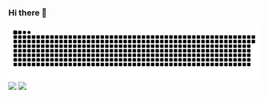 ### Hi there 👋




<picture>
  <source media="(prefers-color-scheme: dark)" srcset="https://github.com/DriverOwen/DriverOwen/blob/main/profile-snake-contrib/github-contribution-grid-snake-dark.svg" />
  <source media="(prefers-color-scheme: light)" srcset="https://github.com/DriverOwen/DriverOwen/blob/main/profile-snake-contrib/github-contribution-grid-snake.svg" />
  <img alt="github-snake" src="https://github.com/DriverOwen/DriverOwen/blob/main/profile-snake-contrib/github-contribution-grid-snake-dark.svg" />
</picture>
 <img src="https://github-readme-stats.vercel.app/api?username=DriverOwen" />
<picture>
  <source
    srcset="https://github-readme-stats.vercel.app/api/wakatime?username=sun0225SUN&layout=compact&text_color=f0f6fc&bg_color=00000000&hide_border=true&hide_title=true"
    media="(prefers-color-scheme: dark)"
  />
  <source
    srcset="https://github-readme-stats.vercel.app/api/wakatime?username=sun0225SUN&layout=compact&text_color=1f2328&bg_color=00000000&hide_border=true&hide_title=true"
    media="(prefers-color-scheme: light), (prefers-color-scheme: no-preference)"
  />
  <img src="https://github-readme-stats.vercel.app/api/wakatime?username=sun0225SUN&layout=compact&text_color=f0f6fc&bg_color=00000000&hide_border=true&hide_title=true" />
</picture>
